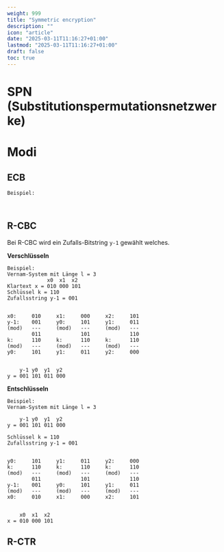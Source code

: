 ```yaml
---
weight: 999
title: "Symmetric encryption"
description: ""
icon: "article"
date: "2025-03-11T11:16:27+01:00"
lastmod: "2025-03-11T11:16:27+01:00"
draft: false
toc: true
---
```



# SPN (Substitutionspermutationsnetzwerke)



# Modi

## ECB

```
Beispiel:



```

## R-CBC


Bei R-CBC wird ein Zufalls-Bitstring `y-1` gewählt welches. 

**Verschlüsseln**

```
Beispiel:
Vernam-System mit Länge l = 3
             x0  x1  x2
Klartext x = 010 000 101
Schlüssel k = 110
Zufallsstring y-1 = 001


x0:     010     x1:     000     x2:     101
y-1:    001     y0:     101     y1:     011
(mod)   ---     (mod)   ---     (mod)   ---
        011             101             110
k:      110     k:      110     k:      110
(mod)   ---     (mod)   ---     (mod)   ---    
y0:     101     y1:     011     y2:     000     
   
   
    y-1 y0  y1  y2
y = 001 101 011 000
```

**Entschlüsseln**

```
Beispiel:
Vernam-System mit Länge l = 3

    y-1 y0  y1  y2
y = 001 101 011 000

Schlüssel k = 110
Zufallsstring y-1 = 001


y0:     101     y1:     011     y2:     000
k:      110     k:      110     k:      110
(mod)   ---     (mod)   ---     (mod)   ---
        011             101             110
y-1:    001     y0:     101     y1:     011
(mod)   ---     (mod)   ---     (mod)   ---     
x0:     010     x1:     000     x2:     101       
   
   
    x0  x1  x2 
x = 010 000 101
```



## R-CTR


